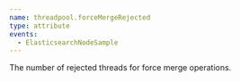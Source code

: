 ```yaml
---
name: threadpool.forceMergeRejected
type: attribute
events:
  - ElasticsearchNodeSample
---
```


The number of rejected threads for force merge operations.